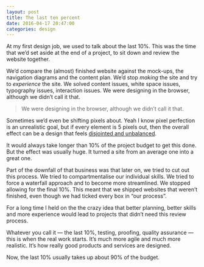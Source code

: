 ```yaml
---
layout: post   
title: The last ten percent  
date: 2016-04-17 20:47:00  
categories: design
---
```


At my first design job, we used to talk about the last 10%. This was the time that we’d set aside at the end of a project, to sit down and review the website together.

We’d compare the (almost) finished website against the mock-ups, the navigation diagrams and the content plan. We’d stop *making* the site and try to *experience* the site. We solved content issues, white space issues, typography issues, interaction issues. We were designing in the browser, although we didn’t call it that.

> We were designing in the browser, although we didn’t call it that.

Sometimes we’d even be shifting pixels about. Yeah I know pixel perfection is an unrealistic goal, but if every element is 5 pixels out, then the overall effect can be a design that feels [disjointed and unbalanced](http://us5.campaign-archive2.com/?u=7e093c5cf4&id=564702bd96).

It would always take longer than 10% of the project budget to get this done. But the effect was usually huge. It turned a site from an average one into a great one.

Part of the downfall of that business was that later on, we tried to cut out this process. We tried to compartmentalise our individual skills. We tried to force a waterfall approach and to become more streamlined. We stopped allowing for the final 10%. This meant that we shipped websites that weren’t finished, even though we had ticked every box in “our process”.

For a long time I held on the the crazy idea that better planning, better skills and more experience would lead to projects that didn’t need this review process.

Whatever you call it — the last 10%, testing, proofing, quality assurance — this is when the real work starts. It’s much more agile and much more realistic. It’s how really good products and services are designed.

Now, the last 10% usually takes up about 90% of the budget.
